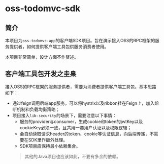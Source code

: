 # oss-todomvc-sdk

## 简介

本项目为`oss-todomvc-app`的客户端SDK项目。旨在演示接入OSS的RPC框架的服务提供者，如何提供客户端工具包供服务消费者使用。

本项目非常简单，设计方面不作赘述。

## 客户端工具包开发之圭臬

接入OSS的RPC框架的服务提供者，需要为消费者提供客户端工具包，基本思路如下：

+ 通过feign调用后端app服务，可以将hystrix以及ribbon挂在Feign上，加入熔断机制和负载均衡策略；  
+ 项目接入`lib-security`的场景下，需要注意以下事情：  
    - 服务的provider与consumer，生成cookie和token的jwtKey以及cookieKey必须一致，且共用一套用户认证以及权限逻辑；  
    - 会自动读取请求header的token、cookie等认证信息，向后端传递，不需要在SDK里作额外处理。  
    - SDK项目应保持最小依赖集合。  
    > 其他的Java项目也应该如此，不要有多余的依赖。
